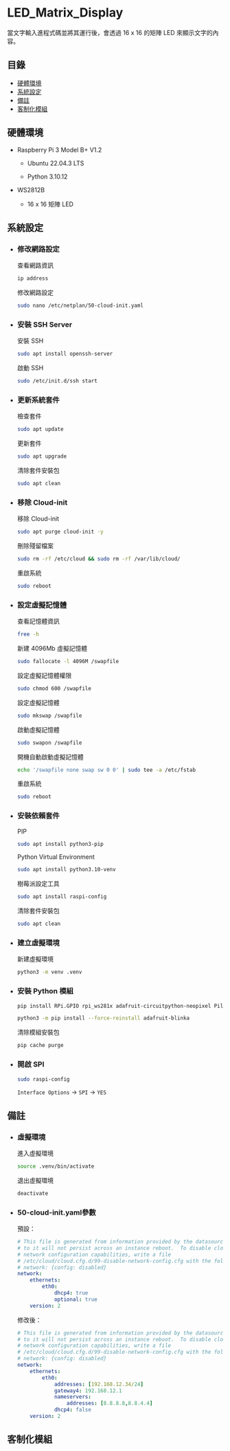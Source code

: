 # LED_Matrix_Display
當文字輸入進程式碼並將其運行後，會透過 16 x 16 的矩陣 LED 來顯示文字的內容。
## 目錄
- [硬體環境](#硬體環境)
- [系統設定](#系統設定)
- [備註](#備註)
- [客制化模組](#客制化模組)

## 硬體環境
- Raspberry Pi 3 Model B+ V1.2

    - Ubuntu 22.04.3 LTS

    - Python 3.10.12

- WS2812B
    - 16 x 16 矩陣 LED

## 系統設定
- ### 修改網路設定
    查看網路資訊
    ```bash
    ip address
    ```
    修改網路設定
    ```bash
    sudo nano /etc/netplan/50-cloud-init.yaml
    ```
    

- ### 安裝 SSH Server
    安裝 SSH
    ```bash
    sudo apt install openssh-server
    ```
    啟動 SSH
    ```bash
    sudo /etc/init.d/ssh start
    ```

- ### 更新系統套件
    檢查套件
    ```bash
    sudo apt update
    ```
    更新套件
    ```bash
    sudo apt upgrade
    ```
    清除套件安裝包
    ```bash
    sudo apt clean
    ```

- ### 移除 Cloud-init
    移除 Cloud-init
    ```bash
    sudo apt purge cloud-init -y
    ```
    刪除殘留檔案
    ```bash
    sudo rm -rf /etc/cloud && sudo rm -rf /var/lib/cloud/
    ```
    重啟系統
    ```bash
    sudo reboot
    ```

- ### 設定虛擬記憶體
    查看記憶體資訊
    ```bash
    free -h
    ```
    新建 4096Mb 虛擬記憶體
    ```bash
    sudo fallocate -l 4096M /swapfile
    ```
    設定虛擬記憶體權限
    ```bash
    sudo chmod 600 /swapfile
    ```
    設定虛擬記憶體
    ```bash
    sudo mkswap /swapfile
    ```
    啟動虛擬記憶體
    ```bash
    sudo swapon /swapfile
    ```
    開機自動啟動虛擬記憶體
    ```bash
    echo '/swapfile none swap sw 0 0' | sudo tee -a /etc/fstab
    ```
    重啟系統
    ```bash
    sudo reboot
    ```

- ### 安裝依賴套件
    PIP
    ```bash
    sudo apt install python3-pip
    ```
    Python Virtual Environment
    ```bash
    sudo apt install python3.10-venv
    ```
    樹莓派設定工具
    ```bash
    sudo apt install raspi-config
    ```
    清除套件安裝包
    ```bash
    sudo apt clean
    ```
- ### 建立虛擬環境
    新建虛擬環境
    ```bash
    python3 -m venv .venv    
    ```
- ### 安裝 Python 模組
    ```bash
    pip install RPi.GPIO rpi_ws281x adafruit-circuitpython-neopixel Pillow
    ```
    ```bash
    python3 -m pip install --force-reinstall adafruit-blinka
    ```
    清除模組安裝包
    ```bash
    pip cache purge
    ```

- ### 開啟 SPI
    ```bash
    sudo raspi-config
    ```
    `Interface Options` -> `SPI` -> `YES`
## 備註
- ### 虛擬環境
    進入虛擬環境
    ```bash
    source .venv/bin/activate
    ```
    退出虛擬環境
    ```bash
    deactivate
    ```

- ### 50-cloud-init.yaml參數
    預設：
    ```yaml
    # This file is generated from information provided by the datasource.  Changes
    # to it will not persist across an instance reboot.  To disable cloud-init's
    # network configuration capabilities, write a file
    # /etc/cloud/cloud.cfg.d/99-disable-network-config.cfg with the following:
    # network: {config: disabled}
    network:
        ethernets:
            eth0:
                dhcp4: true
                optional: true
        version: 2
    ```
    修改後：
    ```yaml
    # This file is generated from information provided by the datasource.  Changes
    # to it will not persist across an instance reboot.  To disable cloud-init's
    # network configuration capabilities, write a file
    # /etc/cloud/cloud.cfg.d/99-disable-network-config.cfg with the following:
    # network: {config: disabled}
    network:
        ethernets:
            eth0:
                addresses: [192.168.12.34/24]
                gateway4: 192.168.12.1
                nameservers:
                    addresses: [8.8.8.8,8.8.4.4]
                dhcp4: false
        version: 2
    ```
    
## 客制化模組